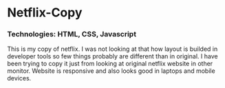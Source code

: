 # Netflix-Copy 

### Technologies: HTML, CSS, Javascript

This is my copy of netflix.
I was not looking at that how layout is builded in developer tools so few things probably are different than in original. 
I have been trying to copy it just from looking at original netflix website in other monitor.
Website is responsive and also looks good in laptops and mobile devices.
